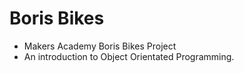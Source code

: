 Boris Bikes
===========

- Makers Academy Boris Bikes Project 
- An introduction to Object Orientated Programming.
